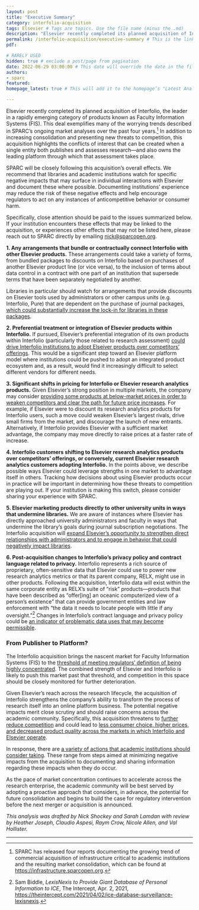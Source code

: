 ```yaml
---
layout: post 
title: "Executive Summary" 
category: interfolio-acquisition
tags: Elsevier # Tags are topics. Use the file name (minus the .md)
description: "Elsevier recently completed its planned acquisition of Interfolio, the leader in a rapidly emerging category of products known as Faculty Information Systems (FIS). This deal exemplifies many of the worrying trends described in SPARC’s ongoing market analyses over the past four years." # This shows up in the sidebar, and on Google!
permalink: /interfolio-acquisition/executive-summary # This is the link it'll show up at.
pdf: 

# RARELY USED
hidden: true # exclude a post/page from pagination
date: 2022-06-29 03:00:00 # This date will override the date in the file name. Mainly we use it to handle ordering in reports / threads. The date can be the day the report was published, and the time can be used to sort posts.
authors: 
- sparc
featured: 
homepage_latest: true # This will add it to the homepage’s "Latest Analysis" section 

---
```


Elsevier recently completed its planned acquisition of Interfolio, the leader in a rapidly emerging category of products known as Faculty Information Systems (FIS). This deal exemplifies many of the worrying trends described in SPARC’s ongoing market analyses over the past four years.[^1] In addition to increasing consolidation and presenting new threats to competition, this acquisition highlights the conflicts of interest that can be created when a single entity both publishes and assesses research—and also owns the leading platform through which that assessment takes place.

SPARC will be closely following this acquisition’s overall effects. We recommend that libraries and academic institutions watch for specific negative impacts that may surface in individual interactions with Elsevier and document these where possible. Documenting institutions’ experience may reduce the risk of these negative effects and help encourage regulators to act on any instances of anticompetitive behavior or consumer harm.

Specifically, close attention should be paid to the issues summarized below. If your institution encounters these effects that may be linked to the acquisition, or experiences other effects that may not be listed here, please reach out to SPARC directly by emailing [nick@sparcopen.org](mailto:nick@sparcopen.org).

**1. Any arrangements that bundle or contractually connect Interfolio with other Elsevier products.** These arrangements could take a variety of forms, from bundled packages to discounts on Interfolio based on purchases of another Elsevier product line (or vice versa), to the inclusion of terms about data control in a contract with one part of an institution that supersede terms that have been separately negotiated by another.  

Libraries in particular should watch for arrangements that provide discounts on Elsevier tools used by administrators or other campus units (e.g. Interfolio, Pure) that are dependent on the purchase of journal packages, [which could substantially increase the lock-in for libraries in these packages](/interfolio-acquisition/possible-negative-impacts#the-acquisition-raises-the-risk-of-bundling-and-increased-switching-costs).

**2. Preferential treatment or integration of Elsevier products within Interfolio.** If pursued, Elsevier’s preferential integration of its own products within Interfolio (particularly those related to research assessment) [could drive Interfolio institutions to adopt Elseiver products over competitors’ offerings](/interfolio-acquisition/related-markets#potential-extensions-of-market-power-driven-by-privileging-elsevier-products-within-its-fis). This would be a significant step toward an Elsevier platform model where institutions could be pushed to adopt an integrated product ecosystem and, as a result, would find it increasingly difficult to select different vendors for different needs.

**3. Significant shifts in pricing for Interfolio or Elsevier research analytics products.** Given Elsevier’s strong position in multiple markets, the company may consider [providing some products at below-market prices in order to weaken competitors and clear the path for future price increases](/interfolio-acquisition/possible-negative-impacts#the-acquisition-risks-raising-long-term-costs-for-institutions). For example, if Elsevier were to discount its research analytics products for Interfolio users, such a move could weaken Elsevier’s largest rivals, drive small firms from the market, and discourage the launch of new entrants. Alternatively, if Interfolio provides Elsevier with a sufficient market advantage, the company may move directly to raise prices at a faster rate of increase.
    
**4. Interfolio customers shifting to Elsevier research analytics products over competitors’ offerings, or conversely, current Elsevier research analytics customers adopting Interfolio.** In the points above, we describe possible ways Elsevier could leverage strengths in one market to advantage itself in others. Tracking how decisions about using Elsevier products occur in practice will be important in determining how these threats to competition are playing out. If your institution is making this switch, please consider sharing your experience with SPARC.  

**5. Elsevier marketing products directly to other university units in ways that undermine libraries.** We are aware of instances where Elsevier has directly approached university administrators and faculty in ways that undermine the library’s goals during journal subscription negotiations. The Interfolio acquisition will [expand Elsevier’s opportunity to strengthen direct relationships with administrators and to engage in behavior that could negatively impact libraries](/interfolio-acquisition/possible-negative-impacts#the-acquisition-raises-the-risk-of-bundling-and-increased-switching-costs).

**6. Post-acquisition changes to Interfolio’s privacy policy and contract language related to privacy.** Interfolio represents a rich source of proprietary, often-sensitive data that Elsevier could use to power new research analytics metrics or that its parent company, RELX, might use in other products. Following the acquisition, Interfolio data will exist within the same corporate entity as RELX’s suite of “risk” products—products that have been described as “offer[ing] an oceanic computerized view of a person’s existence” that can provide government entities and law enforcement with “the data it needs to locate people with little if any oversight.”[^2] Changes in Interfolio’s contract language and privacy policy could be [an indicator of problematic data uses that may become permissible](/interfolio-acquisition/possible-negative-impacts#the-acquisition-raises-concerns-about-privacy--reductions-in-product-quality).

### From Publisher to Platform?

The Interfolio acquisition brings the nascent market for Faculty Information Systems (FIS) to the [threshold of meeting regulators’ definition of being highly concentrated](/interfolio-acquisition/fis-market-concentration). The combined strength of Elsevier and Interfolio is likely to push this market past that threshold, and competition in this space should be closely monitored for further deterioration.

Given Elsevier’s reach across the research lifecycle, the acquisition of Interfolio strengthens the company’s ability to transform the process of research itself into an online platform business. The potential negative impacts merit close scrutiny and should raise concerns across the academic community. Specifically, this acquisition threatens to [further reduce competition](/interfolio-acquisition/related-markets) and could lead to [less consumer choice, higher prices, and decreased product quality across the markets in which Interfolio and Elsevier operate](/interfolio-acquisition/possible-negative-impacts). 

In response, there are [a variety of actions that academic institutions should consider taking](/interfolio-acquisition/institutional-responses). These range from steps aimed at minimizing negative impacts from the acquisition to documenting and sharing information regarding these impacts when they do occur. 

As the pace of market concentration continues to accelerate across the research enterprise, the academic community will be best served by adopting a proactive approach that considers, in advance, the potential for future consolidation and begins to build the case for regulatory intervention before the next merger or acquisition is announced.

_This analysis was drafted by Nick Shockey and Sarah Lamdan with review by Heather Joseph, Claudio Aspesi, Raym Crow, Nicole Allen, and Val Hollister._

---
[^1]: SPARC has released four reports documenting the growing trend of commercial acquisition of infrastructure critical to academic institutions and the resulting market consolidation, which can be found at https://infrastructure.sparcopen.org.

[^2]: Sam Biddle, _LexisNexis to Provide Giant Database of Personal Information to ICE_, The Intercept, Apr. 2, 2021, https://theintercept.com/2021/04/02/ice-database-surveillance-lexisnexis.
